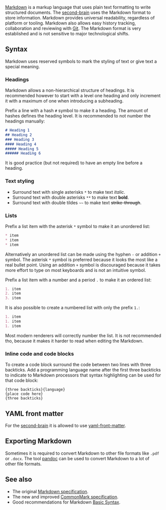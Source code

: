[Markdown](https://en.wikipedia.org/wiki/Markdown) is a markup language that uses plain text formatting to write structured documents.
The [second-brain](second-brain.md) uses the Markdown format to store information.
Markdown provides universal readability, regardless of platform or tooling.
Markdown also allows easy history tracking, collaboration and reviewing with [Git](git.md). 
The Markdown format is very established and is not sensitive to major technological shifts.

## Syntax
Markdown uses reserved symbols to mark the styling of text or give text a special meaning.

### Headings
Markdown allows a non-hierarchical structure of headings.
It is recommended however to start with a level one heading and only increment it with a maximum of one when introducing a subheading.

Prefix a line with a hash `#` symbol to make it a heading.
The amount of hashes defines the heading level.
It is recommended to not number the headings manually:
```md
# Heading 1
## Heading 2
### Heading 3
#### Heading 4
##### Heading 5
###### Heading 6
```

It is good practice (but not required) to have an empty line before a heading.

### Text styling
* Surround text with single asterisks `*` to make text *italic*.
* Surround text with double asterisks `**` to make text **bold**.
* Surround text with double tildes `~~` to make text ~~strike-through~~.

### Lists
Prefix a list item with the asterisk `*` symbol to make it an unordered list:
```md
* item
* item
* item
```

Alternatively an unordered list can be made using the hyphen `-` or addition `+` symbol.
The asterisk `*` symbol is preferred because it looks the most like a real bullet point.
Using an addition `+` symbol is discouraged because it takes more effort to type on most keyboards and is not an intuitive symbol.

Prefix a list item with a number and a period `.` to make it an ordered list:
```md
1. item
2. item
3. item
```

It is also possible to create a numbered list with only the prefix `1.`:
```md
1. item
1. item
1. item
```

Most modern renderers will correctly number the list.
It is not recommended tho, because it makes it harder to read when editing the Markdown.

### Inline code and code blocks
To create a code block surround the code between two lines with three backticks.
Add a programming language name after the first three backticks to indicate to Markdown processors that syntax highlighting can be used for that code block:
```
{three backticks}{language}
{place code here}
{three backticks}
```

## YAML front matter
For the [second-brain](second-brain.md) it is allowed to use [yaml-front-matter](yaml-front-matter.md).

## Exporting Markdown
Sometimes it is required to convert Markdown to other file formats like `.pdf` or `.docx`.
The tool [pandoc](pandoc.md) can be used to convert Markdown to a lot of other file formats.

## See also
* The original [Markdown specification](https://daringfireball.net/projects/markdown/).
* The new and improved [CommonMark specification](https://commonmark.org/).
* Good recommendations for Markdown [Basic Syntax](https://www.markdownguide.org/basic-syntax/).
